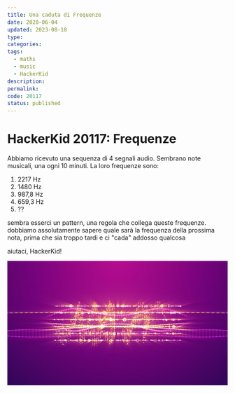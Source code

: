 ```yaml
---
title: Una caduta di Frequenze
date: 2020-06-04
updated: 2023-08-18
type: 
categories: 
tags:
  - maths
  - music
  - HackerKid
description: 
permalink: 
code: 20117
status: published
---
```

# HackerKid 20117: Frequenze

Abbiamo ricevuto una sequenza di 4 segnali audio.
Sembrano note musicali, una ogni 10 minuti.
La loro frequenze sono:
1) 2217 Hz
2) 1480 Hz
3) 987,8 Hz
4) 659,3 Hz
5) ??

sembra esserci un pattern, una regola che collega queste frequenze.
dobbiamo assolutamente sapere quale sarà la frequenza della prossima nota, prima che sia troppo tardi e ci "cada" addosso qualcosa

aiutaci, HackerKid!

![](../../assets/img/hackerkid/frequenze-misteriose.jpg)
